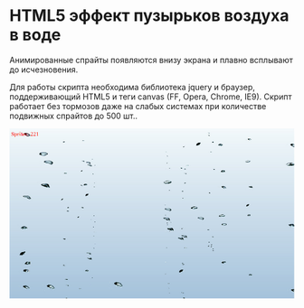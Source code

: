 <h1>HTML5 эффект пузырьков воздуха в воде</h1>
<p>Анимированные спрайты появляются внизу экрана и плавно всплывают до исчезновения.</p>
<p>Для работы скрипта необходима библиотека jquery и браузер, поддерживающий HTML5 и теги canvas (FF, Opera, Chrome, IE9). Скрипт работает без тормозов даже на слабых системах при количестве подвижных спрайтов до 500 шт..</p>
<img src="preview.jpg" alt="HTML5 эффект пузырьков воздуха в воде" />
